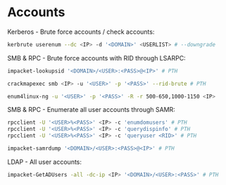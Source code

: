 # Accounts
Kerberos - Brute force accounts / check accounts:
```bash
kerbrute userenum --dc <IP> -d '<DOMAIN>' <USERLIST> # --downgrade
```

SMB & RPC - Brute force accounts with RID through LSARPC:
```bash
impacket-lookupsid '<DOMAIN>/<USER>:<PASS>@<IP>' # PTH

crackmapexec smb <IP> -u '<USER>' -p '<PASS>' --rid-brute # PTH

enum4linux-ng -u '<USER>' -p '<PASS>' -R -r 500-650,1000-1150 <IP>
```

SMB & RPC - Enumerate all user accounts through SAMR:
```bash
rpcclient -U '<USER>%<PASS>' <IP> -c 'enumdomusers' # PTH
rpcclient -U '<USER>%<PASS>' <IP> -c 'querydispinfo' # PTH
rpcclient -U '<USER>%<PASS>' <IP> -c 'queryuser <RID>' # PTH

impacket-samrdump '<DOMAIN>/<USER>:<PASS>@<IP>' # PTH
```

LDAP - All user accounts:
```bash
impacket-GetADUsers -all -dc-ip <IP> '<DOMAIN>/<USER>:<PASS>' # PTH
```